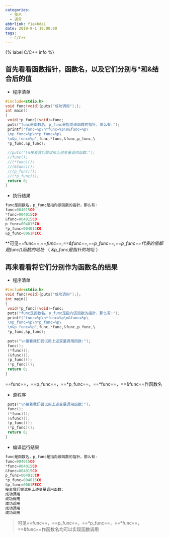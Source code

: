 ```yaml
---
categories:
  - 技术
  - 语言
abbrlink: f1e4bda1
date: 2019-9-1 19:00:00
tags:
  - C/C++
---
```

{% label C/C++ info %}
<!--more-->
## 首先看看函数指针，函数名，以及它们分别与*和&结合后的值

 - 程序清单


```c
#include<stdio.h>
void func(void){puts("成功调用");};
int main()
{
 void(*p_func)(void)=func;
 puts("func是函数名，p_func是指向该函数的指针，那么有:");
 printf("func=%p\n*func=%p\n&func=%p\
 \np_func=%p\n*p_func=%p\
 \n&p_func=%p",func,*func,&func,p_func,\
 *p_func,&p_func);
 
 //puts("\n接着我们尝试用上述变量调用函数:");
 //func();
 //(*func)();
 //(&func)();
 //(p_func)();
 //(*p_func)();
 return 0;
}
```

 - 执行结果<!-- more -->


```c
func是函数名，p_func是指向该函数的指针，那么有:
func=004015C0
*func=004015C0
&func=004015C0
p_func=004015C0
*p_func=004015C0
&p_func=0061FECC
```
**可见==func==,==*func==,==&func==,==p_func==,==*p_func==代表的值都是func()函数的地址** （ *&p_func是指针的地址* ）
## 再来看看将它们分别作为函数名的结果
- 程序清单

```c
#include<stdio.h>
void func(void){puts("成功调用");};
int main()
{
 void(*p_func)(void)=func;
 puts("func是函数名，p_func是指向该函数的指针，那么有:");
 printf("func=%p\n*func=%p\n&func=%p\
 \np_func=%p\n*p_func=%p\
 \n&p_func=%p",func,*func,&func,p_func,\
 *p_func,&p_func);
 
 puts("\n接着我们尝试用上述变量调用函数:");
 func();
 (*func)();
 (&func)();
 (p_func)();
 (*p_func)();
 return 0;
}
```

 ==func==，==p_func==，==*p_func==，==*func==，==&func==作函数名
 - 源程序


```c
 puts("\n接着我们尝试用上述变量调用函数:");
 func();
 (*func)();
 (&func)();
 (p_func)();
 (*p_func)();
 return 0;
}
```
- 编译运行结果

```c
func是函数名，p_func是指向该函数的指针，那么有:
func=004015C0
*func=004015C0
&func=004015C0
p_func=004015C0
*p_func=004015C0
&p_func=0061FECC
接着我们尝试用上述变量调用函数:
成功调用
成功调用
成功调用
成功调用
成功调用
```

>  可见==func==，==p_func==，==*p_func==，==*func==，==&func==作函数名均可以实现函数调用
